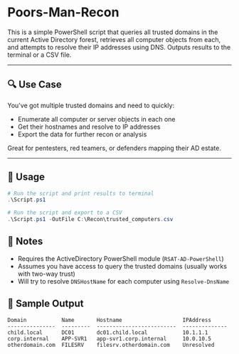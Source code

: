 # Poors-Man-Recon

This is a simple PowerShell script that queries all trusted domains in the current Active Directory forest, retrieves all computer objects from each, and attempts to resolve their IP addresses using DNS. Outputs results to the terminal or a CSV file.

---

## 🔍 Use Case

You've got multiple trusted domains and need to quickly:

- Enumerate all computer or server objects in each one
- Get their hostnames and resolve to IP addresses
- Export the data for further recon or analysis

Great for pentesters, red teamers, or defenders mapping their AD estate.

---

## 🚀 Usage

```powershell
# Run the script and print results to terminal
.\Script.ps1

# Run the script and export to a CSV
.\Script.ps1 -OutFile C:\Recon\trusted_computers.csv
```
## 🧠 Notes
- Requires the ActiveDirectory PowerShell module (`RSAT-AD-PowerShell`)
- Assumes you have access to query the trusted domains (usually works with two-way trust)
- Will try to resolve `DNSHostName` for each computer using `Resolve-DnsName`

## 💬 Sample Output

```
Domain           Name       Hostname                   IPAddress
---------------  ---------  -------------------------  --------------
child.local      DC01       dc01.child.local           10.1.1.1
corp.internal    APP-SVR1   app-svr1.corp.internal     10.0.10.5
otherdomain.com  FILESRV    filesrv.otherdomain.com    Unresolved
```
